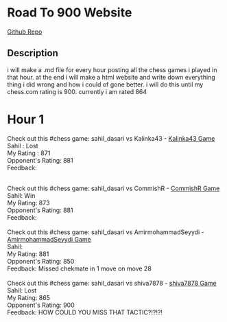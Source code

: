  <h1> Road To 900 Website</h1>
  <a href= "https://github.com/sahilchess/chess">Github Repo</a>
  <h2> Description</h2>
  <p>i will make a .md file for every hour posting all the chess games i played in that hour. at the end i will make a html website and write down everything thing i did wrong and how i could of gone better. i will do this until my chess.com rating is 900. currently i am rated 864</p>
  <h1> Hour 1</h1>
  <p> Check out this #chess game: sahil_dasari vs Kalinka43 - <a href="https://www.chess.com/live/game/108350854002"> Kalinka43 Game</a>
  <br/>
  Sahil : Lost
  <br/>
  My Rating : 871
  <br/>
  Opponent's Rating: 881
  <br/>
  Feedback: 
  <br/>
  <br/>

  Check out this #chess game: sahil_dasari vs CommishR - <a href = "https://www.chess.com/live/game/108351125596"> CommishR Game</a>
  <br/>
  Sahil: Win
  <br/>
  My Rating: 873
  <br/>
  Opponent's Rating: 881
  <br/>
  Feedback:
  <br/>
  <br/>
  Check out this #chess game: sahil_dasari vs AmirmohammadSeyydi - <a href = "https://www.chess.com/live/game/108351286052">AmirmohammadSeyydi Game</a> 
  <br/>
  Sahil:
  <br/>
  My Rating: 881
  <br/>
  Opponent's Rating: 850
  <br/>
  Feedback: Missed chekmate in 1 move on move 28
  <br/>
  <br/>
  Check out this #chess game: sahil_dasari vs shiva7878 - <a href= "https://www.chess.com/live/game/108351447022"> shiva7878 Game</a>
  <br/>
  Sahil: Lost
  <br/>
  My Rating: 865
  <br/>
  Opponent's Rating: 900
  <br/>
  Feedback: HOW COULD YOU MISS THAT TACTIC?!?!?!</p>
